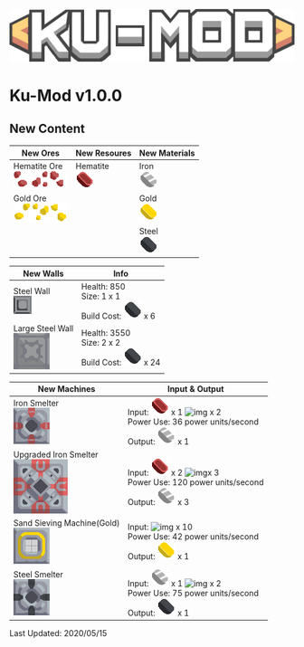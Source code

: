![alt text](https://github.com/ARiiiiii/Ku-Mod/blob/master/KU-MOD_Icon.png?raw=true)
# Ku-Mod v1.0.0 #

## New Content ##
New Ores  | New Resoures  |New Materials  |
------------- | ------------- | ------------- |
Hematite Ore <br/> ![img](https://github.com/ARiiiiii/Ku-Mod/blob/master/sprites/blocks/environment/hematite1.png)![img](https://github.com/ARiiiiii/Ku-Mod/blob/master/sprites/blocks/environment/hematite2.png)![img](https://github.com/ARiiiiii/Ku-Mod/blob/master/sprites/blocks/environment/hematite3.png) | Hematite <br/> ![img](https://github.com/ARiiiiii/Ku-Mod/blob/master/sprites/items/hematite.png) | Iron <br/> ![img](https://github.com/ARiiiiii/Ku-Mod/blob/master/sprites/items/iron.png) | 
Gold Ore <br/> ![img](https://github.com/ARiiiiii/Ku-Mod/blob/master/sprites/blocks/environment/gold1.png)![img](https://github.com/ARiiiiii/Ku-Mod/blob/master/sprites/blocks/environment/gold2.png)![img](https://github.com/ARiiiiii/Ku-Mod/blob/master/sprites/blocks/environment/gold3.png)  | | Gold  <br/> ![img](https://github.com/ARiiiiii/Ku-Mod/blob/master/sprites/items/gold.png)
 | | | Steel <br/> ![img](https://github.com/ARiiiiii/Ku-Mod/blob/master/sprites/items/steel.png)

New Walls  | Info  |
------------- | ------------- |
Steel Wall <br/> ![img](https://github.com/ARiiiiii/Ku-Mod/blob/master/sprites/blocks/steel-wall.png) | Health: 850 <br/>Size: 1 x 1 <br/>Build Cost: ![img](https://github.com/ARiiiiii/Ku-Mod/blob/master/sprites/items/steel.png) x 6
Large Steel Wall <br/> ![img](https://github.com/ARiiiiii/Ku-Mod/blob/master/sprites/blocks/steel-wall-large.png) | Health: 3550 <br/>Size: 2 x 2 <br/>Build Cost: ![img](https://github.com/ARiiiiii/Ku-Mod/blob/master/sprites/items/steel.png) x 24

New Machines  | Input & Output  |
------------- | ------------- |
Iron Smelter <br/> ![img](https://github.com/ARiiiiii/Ku-Mod/blob/master/sprites/blocks/iron-smelter.png) | Input: ![img](https://github.com/ARiiiiii/Ku-Mod/blob/master/sprites/items/hematite.png) x 1   ![img](https://mindustrygame.github.io/wiki/images/item-coal.png) x 2 <br/>Power Use: 36 power units/second <br/>Output: ![img](https://github.com/ARiiiiii/Ku-Mod/blob/master/sprites/items/iron.png) x 1
Upgraded Iron Smelter <br/> ![img](https://github.com/ARiiiiii/Ku-Mod/blob/master/sprites/blocks/upgraded-iron-smelter.png) | Input: ![img](https://github.com/ARiiiiii/Ku-Mod/blob/master/sprites/items/hematite.png) x 2  ![img](https://mindustrygame.github.io/wiki/images/item-coal.png)x 3 <br/>Power Use: 120 power units/second  <br/>Output: ![img](https://github.com/ARiiiiii/Ku-Mod/blob/master/sprites/items/iron.png) x 3|
Sand Sieving Machine(Gold) <br/> ![img](https://github.com/ARiiiiii/Ku-Mod/blob/master/sprites/blocks/sand-sieving-machine-gold.png) | Input: ![img](https://mindustrygame.github.io/wiki/images/item-sand.png) x 10 <br/> Power Use: 42 power units/second  <br/>Output: ![img](https://github.com/ARiiiiii/Ku-Mod/blob/master/sprites/items/gold.png) x 1 |
Steel Smelter <br/> ![img](https://github.com/ARiiiiii/Ku-Mod/blob/master/sprites/blocks/steel-smelter.png) | Input: ![img](https://github.com/ARiiiiii/Ku-Mod/blob/master/sprites/items/iron.png) x 1 ![img](https://mindustrygame.github.io/wiki/images/item-coal.png) x 2 <br/> Power Use: 75 power units/second  <br/>Output: ![img](https://github.com/ARiiiiii/Ku-Mod/blob/master/sprites/items/steel.png) x 1 |

Last Updated: 2020/05/15
